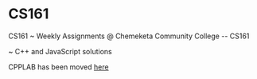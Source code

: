 # CS161 
CS161 ~ 
 Weekly Assignments @ Chemeketa Community College -- CS161

~ C++ and JavaScript solutions   

CPPLAB has been moved [here](https://github.com/francisknight/CPP-Tidbits)
